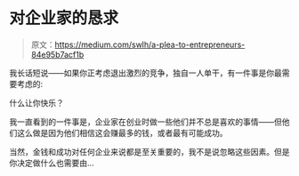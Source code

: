 # 对企业家的恳求

> 原文：<https://medium.com/swlh/a-plea-to-entrepreneurs-84e95b7acf1b>

我长话短说——如果你正考虑退出激烈的竞争，独自一人单干，有一件事是你最需要考虑的:

什么让你快乐？

我一直看到的一件事是，企业家在创业时做一些他们并不总是喜欢的事情——但他们这么做是因为他们相信这会赚最多的钱，或者最有可能成功。

当然，金钱和成功对任何企业来说都是至关重要的，我不是说忽略这些因素。但是你决定做什么也需要由…